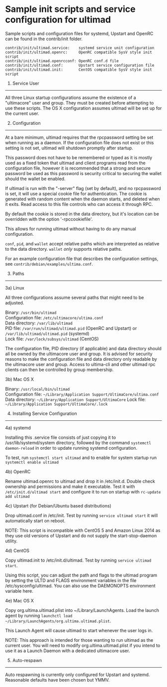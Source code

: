 Sample init scripts and service configuration for ultimad
==========================================================

Sample scripts and configuration files for systemd, Upstart and OpenRC
can be found in the contrib/init folder.

    contrib/init/ultimad.service:    systemd service unit configuration
    contrib/init/ultimad.openrc:     OpenRC compatible SysV style init script
    contrib/init/ultimad.openrcconf: OpenRC conf.d file
    contrib/init/ultimad.conf:       Upstart service configuration file
    contrib/init/ultimad.init:       CentOS compatible SysV style init script

1. Service User
---------------------------------

All three Linux startup configurations assume the existence of a "ultimacore" user
and group.  They must be created before attempting to use these scripts.
The OS X configuration assumes ultimad will be set up for the current user.

2. Configuration
---------------------------------

At a bare minimum, ultimad requires that the rpcpassword setting be set
when running as a daemon.  If the configuration file does not exist or this
setting is not set, ultimad will shutdown promptly after startup.

This password does not have to be remembered or typed as it is mostly used
as a fixed token that ultimad and client programs read from the configuration
file, however it is recommended that a strong and secure password be used
as this password is security critical to securing the wallet should the
wallet be enabled.

If ultimad is run with the "-server" flag (set by default), and no rpcpassword is set,
it will use a special cookie file for authentication. The cookie is generated with random
content when the daemon starts, and deleted when it exits. Read access to this file
controls who can access it through RPC.

By default the cookie is stored in the data directory, but it's location can be overridden
with the option '-rpccookiefile'.

This allows for running ultimad without having to do any manual configuration.

`conf`, `pid`, and `wallet` accept relative paths which are interpreted as
relative to the data directory. `wallet` *only* supports relative paths.

For an example configuration file that describes the configuration settings,
see `contrib/debian/examples/ultima.conf`.

3. Paths
---------------------------------

3a) Linux

All three configurations assume several paths that might need to be adjusted.

Binary:              `/usr/bin/ultimad`  
Configuration file:  `/etc/ultimacore/ultima.conf`  
Data directory:      `/var/lib/ultimad`  
PID file:            `/var/run/ultimad/ultimad.pid` (OpenRC and Upstart) or `/var/lib/ultimad/ultimad.pid` (systemd)  
Lock file:           `/var/lock/subsys/ultimad` (CentOS)  

The configuration file, PID directory (if applicable) and data directory
should all be owned by the ultimacore user and group.  It is advised for security
reasons to make the configuration file and data directory only readable by the
ultimacore user and group.  Access to ultima-cli and other ultimad rpc clients
can then be controlled by group membership.

3b) Mac OS X

Binary:              `/usr/local/bin/ultimad`  
Configuration file:  `~/Library/Application Support/UltimaCore/ultima.conf`  
Data directory:      `~/Library/Application Support/UltimaCore`
Lock file:           `~/Library/Application Support/UltimaCore/.lock`

4. Installing Service Configuration
-----------------------------------

4a) systemd

Installing this .service file consists of just copying it to
/usr/lib/systemd/system directory, followed by the command
`systemctl daemon-reload` in order to update running systemd configuration.

To test, run `systemctl start ultimad` and to enable for system startup run
`systemctl enable ultimad`

4b) OpenRC

Rename ultimad.openrc to ultimad and drop it in /etc/init.d.  Double
check ownership and permissions and make it executable.  Test it with
`/etc/init.d/ultimad start` and configure it to run on startup with
`rc-update add ultimad`

4c) Upstart (for Debian/Ubuntu based distributions)

Drop ultimad.conf in /etc/init.  Test by running `service ultimad start`
it will automatically start on reboot.

NOTE: This script is incompatible with CentOS 5 and Amazon Linux 2014 as they
use old versions of Upstart and do not supply the start-stop-daemon utility.

4d) CentOS

Copy ultimad.init to /etc/init.d/ultimad. Test by running `service ultimad start`.

Using this script, you can adjust the path and flags to the ultimad program by
setting the ULTD and FLAGS environment variables in the file
/etc/sysconfig/ultimad. You can also use the DAEMONOPTS environment variable here.

4e) Mac OS X

Copy org.ultima.ultimad.plist into ~/Library/LaunchAgents. Load the launch agent by
running `launchctl load ~/Library/LaunchAgents/org.ultima.ultimad.plist`.

This Launch Agent will cause ultimad to start whenever the user logs in.

NOTE: This approach is intended for those wanting to run ultimad as the current user.
You will need to modify org.ultima.ultimad.plist if you intend to use it as a
Launch Daemon with a dedicated ultimacore user.

5. Auto-respawn
-----------------------------------

Auto respawning is currently only configured for Upstart and systemd.
Reasonable defaults have been chosen but YMMV.
